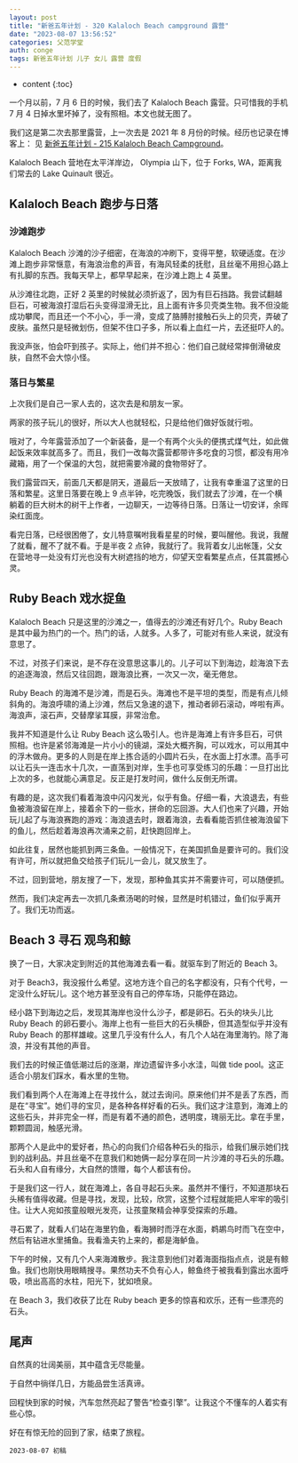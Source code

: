 ```yaml
---
layout: post
title: "新爸五年计划 - 320 Kalaloch Beach campground 露营"
date: "2023-08-07 13:56:52"
categories: 父范学堂
auth: conge
tags: 新爸五年计划 儿子 女儿 露营 度假
---
```

* content
{:toc}

一个月以前，7 月 6 日的时候，我们去了 Kalaloch Beach 露营。只可惜我的手机 7 月 4 日掉水里坏掉了，没有照相。本文也就无图了。

我们这是第二次去那里露营，上一次去是 2021 年 8 月份的时候。经历也记录在博客上： 见 [新爸五年计划 - 215 Kalaloch Beach Campground](https://conge.livingwithfcs.org/2021/08/14/NewDaddy-Kalaloch-Beach-camping/)。  

Kalaloch Beach 营地在太平洋岸边， Olympia 山下，位于 Forks, WA，距离我们常去的 Lake Quinault 很近。  




## Kalaloch Beach 跑步与日落

### 沙滩跑步
  
Kalaloch Beach 沙滩的沙子细密，在海浪的冲刷下，变得平整，软硬适度。在沙滩上跑步非常惬意，有海浪治愈的声音，有海风轻柔的抚慰，且丝毫不用担心路上有扎脚的东西。我每天早上，都早早起来，在沙滩上跑上 4 英里。  

从沙滩往北跑，正好 2 英里的时候就必须折返了，因为有巨石挡路。我尝试翻越巨石，可被海浪打湿后石头变得湿滑无比，且上面有许多贝壳类生物。我不但没能成功攀爬，而且还一个不小心，手一滑，变成了胳膊肘接触石头上的贝壳，弄破了皮肤。虽然只是轻微划伤，但架不住口子多，所以看上血红一片，去还挺吓人的。  

我没声张，怕会吓到孩子。实际上，他们并不担心：他们自己就经常摔倒滑破皮肤，自然不会大惊小怪。  

### 落日与繁星

上次我们是自己一家人去的，这次去是和朋友一家。  

两家的孩子玩儿的很好，所以大人也就轻松，只是给他们做好饭就行啦。  

哦对了，今年露营添加了一个新装备，是一个有两个火头的便携式煤气灶，如此做起饭来效率就高多了。而且，我们一改每次露营都带许多吃食的习惯，都没有用冷藏箱，用了一个保温的大包，就把需要冷藏的食物带好了。  

我们露营四天，前面几天都是阴天，道最后一天放晴了，让我有幸重温了这里的日落和繁星。这里日落要在晚上 9 点半钟，吃完晚饭，我们就去了沙滩，在一个横躺着的巨大树木的树干上作者，一边聊天，一边等待日落。日落让一切安详，余晖染红面庞。  

看完日落，已经很困倦了，女儿特意嘱咐我看星星的时候，要叫醒他。我说，我醒了就看，醒不了就不看。于是半夜 2 点钟，我就行了。我背着女儿出帐篷，父女在营地寻一处没有灯光也没有大树遮挡的地方，仰望天空看繁星点点，任其震撼心灵。  

## Ruby Beach 戏水捉鱼

Kalaloch Beach 只是这里的沙滩之一，值得去的沙滩还有好几个。Ruby Beach 是其中最为热门的一个。热门的话，人就多。人多了，可能对有些人来说，就没有意思了。  

不过，对孩子们来说，是不存在没意思这事儿的。儿子可以下到海边，趁海浪下去的追逐海浪，然后又往回跑，跟海浪比赛，一次又一次，毫无倦怠。  

Ruby Beach 的海滩不是沙滩，而是石头。海滩也不是平坦的类型，而是有点儿倾斜角的。海浪呼啸的涌上沙滩，然后又急速的退下，推动者卵石滚动，哗啦有声。海浪声，滚石声，交替摩挲耳膜，非常治愈。  

我并不知道是什么让 Ruby Beach 这么吸引人。也许是海滩上有许多巨石，可供照相。也许是紧邻海滩是一片小小的镜湖，深处大概齐胸，可以戏水，可以用其中的浮木做舟。更多的人则是在岸上拣合适的小圆片石头，在水面上打水漂。高手可以让石头一连击水十几次，一直荡到对岸，生手也可享受练习的乐趣：一旦打出比上次的多，也就能心满意足。反正是打发时间，做什么反倒无所谓。  

有趣的是，这次我们看着海浪中闪闪发光，似乎有鱼。仔细一看，大浪退去，有些鱼被海浪留在岸上，接着余下的一些水，拼命的忘回游。大人们也来了兴趣，开始玩儿起了与海浪赛跑的游戏：海浪退去时，跟着海浪，去看看能否抓住被海浪留下的鱼儿，然后趁着海浪再次涌来之前，赶快跑回岸上。  

如此往复，居然也能抓到两三条鱼。一般情况下，在美国抓鱼是要许可的。我们没有许可，所以就把鱼交给孩子们玩儿一会儿，就又放生了。

不过，回到营地，朋友搜了一下，发现，那种鱼其实并不需要许可，可以随便抓。

然而，我们决定再去一次抓几条煮汤喝的时候，显然是时机错过，鱼们似乎离开了。我们无功而返。  

## Beach 3 寻石 观鸟和鲸

换了一日，大家决定到附近的其他海滩去看一看。就驱车到了附近的 Beach 3。  

对于 Beach3，我没报什么希望。这地方连个自己的名字都没有，只有个代号，一定没什么好玩儿。这个地方甚至没有自己的停车场，只能停在路边。  

经小路下到海边之后，发现其海岸也没什么沙子，都是卵石。石头的块头儿比 Ruby Beach 的卵石要小。海岸上也有一些巨大的石头横卧，但其造型似乎并没有 Ruby Beach 的那样雄峻。这里几乎没有什么人，有几个人站在海里海钓。除了海浪，并没有其他的声音。  

我们去的时候正值低潮过后的涨潮，岸边遗留许多小水洼，叫做 tide pool。这正适合小朋友们踩水，看水里的生物。  

我们看到两个人在海滩上在寻找什么，就过去询问。原来他们并不是丢了东西，而是在“寻宝”。她们寻的宝贝，是各种各样好看的石头。我们这才注意到，海滩上的这些石头，并非完全一样，而是有着不通的颜色，透明度，瑰丽无比。拿在手里，颗颗圆润，触感光滑。  

那两个人是此中的爱好者，热心的向我们介绍各种石头的指示，给我们展示她们找到的战利品。并且丝毫不在意我们和她俩一起分享在同一片沙滩的寻石头的乐趣。石头和人自有缘分，大自然的馈赠，每个人都该有份。  

于是我们这一行人，就在海滩上，各自寻起石头来。虽然并不懂行，不知道那块石头稀有值得收藏。但是寻找，发现，比较，欣赏，这整个过程就能把人牢牢的吸引住。让大人宛如孩童般眼光发亮，让孩童聚精会神享受探索的乐趣。  

寻石累了，就看人们站在海里钓鱼，看海狮时而浮在水面，鹈鹕鸟时而飞在空中，然后有钻进水里捕鱼。我看渔夫钓上来的，都是海鲈鱼。  

下午的时候，又有几个人来海滩散步。我注意到他们对着海面指指点点，说是有鲸鱼。我们也刚快用眼睛搜寻。果然功夫不负有心人，鲸鱼终于被我看到露出水面呼吸，喷出高高的水柱，阳光下，犹如喷泉。  

在 Beach 3，我们收获了比在 Ruby beach 更多的惊喜和欢乐，还有一些漂亮的石头。

## 尾声

自然真的壮阔美丽，其中蕴含无尽能量。

于自然中徜徉几日，方能品尝生活真谛。

回程快到家的时候，汽车忽然亮起了警告“检查引擎”。让我这个不懂车的人着实有些心惊。

好在有惊无险的回到了家，结束了旅程。

```
2023-08-07 初稿
```
